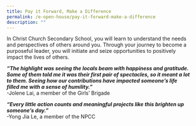 ```yaml
---
title: Pay it Forward, Make a Difference
permalink: /e-open-house/pay-it-forward-make-a-difference
description: ""
---
```

In Christ Church Secondary School, you will learn to understand the needs and perspectives of others around you. Through your journey to become a purposeful leader, you will initiate and seize opportunities to positively impact the lives of others.

***“The highlight was seeing the locals beam with happiness and gratitude. Some of them told me it was their first pair of spectacles, so it meant a lot to them. Seeing how our contributions have impacted someone’s life filled me with a sense of humility.”***    
-Jolene Lai, a member of the Girls’ Brigade

***“Every little action counts and meaningful projects like this brighten up someone’s day.”***    
-Yong Jia Le, a member of the NPCC